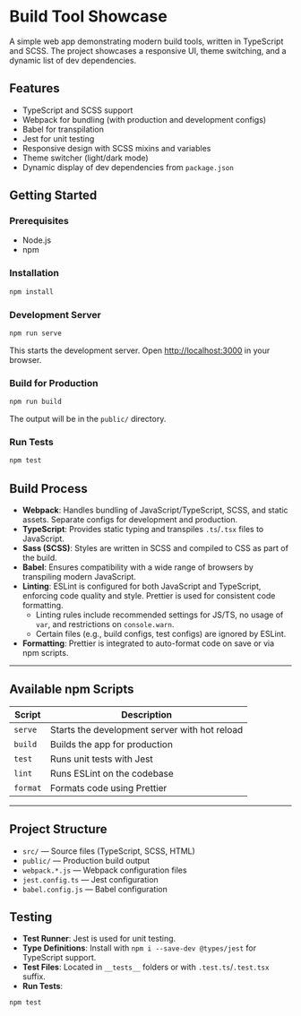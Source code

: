 # Build Tool Showcase

A simple web app demonstrating modern build tools, written in TypeScript and SCSS. The project showcases a responsive UI, theme switching, and a dynamic list of dev dependencies.

## Features

- TypeScript and SCSS support
- Webpack for bundling (with production and development configs)
- Babel for transpilation
- Jest for unit testing
- Responsive design with SCSS mixins and variables
- Theme switcher (light/dark mode)
- Dynamic display of dev dependencies from `package.json`

## Getting Started

### Prerequisites

- Node.js
- npm

### Installation

```sh
npm install
```

### Development Server

```sh
npm run serve
```

This starts the development server. Open [http://localhost:3000](http://localhost:3000) in your browser.

### Build for Production

```sh
npm run build
```

The output will be in the `public/` directory.

### Run Tests

```sh
npm test
```

## Build Process

- **Webpack**: Handles bundling of JavaScript/TypeScript, SCSS, and static assets. Separate configs for development and production.
- **TypeScript**: Provides static typing and transpiles `.ts`/`.tsx` files to JavaScript.
- **Sass (SCSS)**: Styles are written in SCSS and compiled to CSS as part of the build.
- **Babel**: Ensures compatibility with a wide range of browsers by transpiling modern JavaScript.
- **Linting**: ESLint is configured for both JavaScript and TypeScript, enforcing code quality and style. Prettier is used for consistent code formatting.
  - Linting rules include recommended settings for JS/TS, no usage of `var`, and restrictions on `console.warn`.
  - Certain files (e.g., build configs, test configs) are ignored by ESLint.
- **Formatting**: Prettier is integrated to auto-format code on save or via npm scripts.

---

## Available npm Scripts

| Script   | Description                                   |
| -------- | --------------------------------------------- |
| `serve`  | Starts the development server with hot reload |
| `build`  | Builds the app for production                 |
| `test`   | Runs unit tests with Jest                     |
| `lint`   | Runs ESLint on the codebase                   |
| `format` | Formats code using Prettier                   |

---

## Project Structure

- `src/` — Source files (TypeScript, SCSS, HTML)
- `public/` — Production build output
- `webpack.*.js` — Webpack configuration files
- `jest.config.ts` — Jest configuration
- `babel.config.js` — Babel configuration

## Testing

- **Test Runner**: Jest is used for unit testing.
- **Type Definitions**: Install with `npm i --save-dev @types/jest` for TypeScript support.
- **Test Files**: Located in `__tests__` folders or with `.test.ts`/`.test.tsx` suffix.
- **Run Tests**:

```sh
npm test
```
